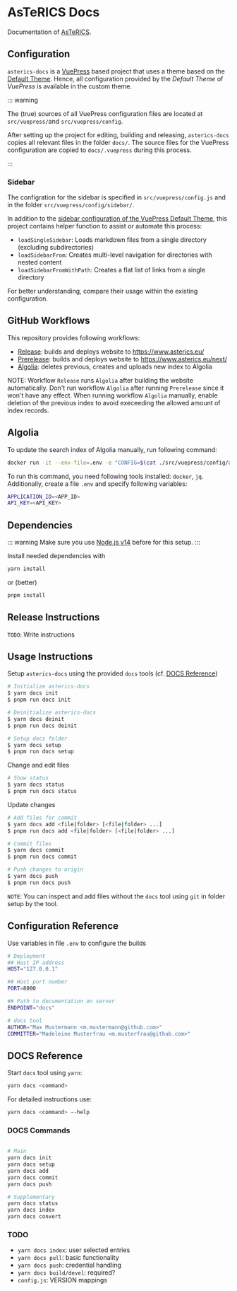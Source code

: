 # AsTeRICS Docs

Documentation of [AsTeRICS](https://github.com/asterics/AsTeRICS.git).

## Configuration

`asterics-docs` is a [VuePress](https://vuepress.vuejs.org/) based project that uses a theme based on the [Default Theme](https://ecosystem.vuejs.press/themes/default/config.html).
Hence, all configuration provided by the *Default Theme* of *VuePress* is available in the custom theme.

::: warning

The (true) sources of all VuePress configuration files are located at `src/vuepress/`and `src/vuepress/config`.

After setting up the project for editing, building and releasing, `asterics-docs` copies all relevant files in the folder `docs/`.
The source files for the VuePress configuration are copied to `docs/.vuepress` during this process.

:::

### Sidebar

The configration for the sidebar is specified in `src/vuepress/config.js` and in the folder `src/vuepress/config/sidebar/`.

In addition to the [sidebar configuration of the VuePress Default Theme](https://ecosystem.vuejs.press/themes/default/config.html#sidebar), this project contains helper function to assist or automate this process:

* `loadSingleSidebar`: Loads markdown files from a single directory (excluding subdirectories)
* `loadSidebarFrom`: Creates multi-level navigation for directories with nested content
* `loadSidebarFromWithPath`: Creates a flat list of links from a single directory

For better understanding, compare their usage within the existing configuration.

## GitHub Workflows

This repository provides following workflows:

* [Release](https://github.com/asterics/asterics-docs/actions/workflows/release.yml): builds and deploys website to https://www.asterics.eu/
* [Prerelease](https://github.com/asterics/asterics-docs/actions/workflows/prerelease.yml): builds and deploys website to https://www.asterics.eu/next/
* [Algolia](https://github.com/asterics/asterics-docs/actions/workflows/algolia.yml): deletes previous, creates and uploads new index to Algolia

NOTE: Workflow `Release` runs `Algolia` after building the website automatically.
Don't run workflow `Algolia` after running `Prerelease` since it won't have any effect.
When running workflow `Algolia` manually, enable deletion of the previous index to avoid execeeding the allowed amount of index records.

## Algolia

To update the search index of Algolia manually, run following command:

```bash
docker run -it --env-file=.env -e "CONFIG=$(cat ./src/vuepress/config/algolia.json | jq -r tostring)" algolia/docsearch-scraper
```

To run this command, you need following tools installed: `docker`, `jq`.
Additionally, create a file `.env` and specify following variables:

```bash
APPLICATION_ID=<APP_ID>
API_KEY=<API_KEY>
```


## Dependencies

::: warning
Make sure you use [Node.js v14](https://nodejs.org/download/release/v14.21.3/) before for this setup.
:::

Install needed dependencies with

```bash
yarn install
```

or (better)

```bash
pnpm install
```

## Release Instructions

`TODO`: Write instructions

## Usage Instructions

Setup `asterics-docs` using the provided `docs` tools (cf. [DOCS Reference](#DOCS-Reference))

```bash
# Initialize asterics-docs
$ yarn docs init
$ pnpm run docs init

# Deinitialize asterics-docs
$ yarn docs deinit
$ pnpm run docs deinit

# Setup docs folder
$ yarn docs setup
$ pnpm run docs setup
```

Change and edit files

```bash
# Show status
$ yarn docs status
$ pnpm run docs status
```

Update changes

```bash
# Add files for commit
$ yarn docs add <file|folder> [<file|folder> ...]
$ pnpm run docs add <file|folder> [<file|folder> ...]

# Commit files
$ yarn docs commit
$ pnpm run docs commit

# Push changes to origin
$ yarn docs push
$ pnpm run docs push
```

`NOTE`:
You can inspect and add files without the `docs` tool using `git` in folder setup by the tool.

## Configuration Reference

Use variables in file `.env` to configure the builds

```bash
# Deployment
## Host IP address
HOST="127.0.0.1"

## Host port number
PORT=8000

## Path to documentation on server
ENDPOINT="docs"

# docs tool
AUTHOR="Max Mustermann <m.mustermann@github.com>"
COMMITTER="Madeleine Musterfrau <m.musterfrau@github.com>"
```

## DOCS Reference

Start `docs` tool using `yarn`:

```bash
yarn docs <command>
```

For detailed instructions use:

```bash
yarn docs <command> --help
```

### DOCS Commands

```bash

# Main
yarn docs init
yarn docs setup
yarn docs add
yarn docs commit
yarn docs push

# Supplementary
yarn docs status
yarn docs index
yarn docs convert
```
### TODO

* `yarn docs index`: user selected entries
* `yarn docs pull`: basic functionality
* `yarn docs push`: credential handling
* `yarn docs build/devel`: required?
* `config.js`: VERSION mappings